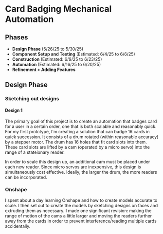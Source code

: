 # Card Badging Mechanical Automation

## Phases
+ **Design Phase** (5/26/25 to 5/30/25)
+ **Component Setup and Testing** (Estimated: 6/4/25 to 6/6/25)
+ **Construction** (Estimated: 6/9/25 to 6/23/25)
+ **Automation** (Estimated: 6/16/25 to 6/20/25)
+ **Refinement + Adding Features** 



## Design Phase

### Sketching out designs 
#### Design 1
The primary goal of this project is to create an automation that badges card for a user in a certain order, one that is both scalable and reasonably quick. For my first prototype, I'm creating a solution that can badge 16 cards in quick succession. It consists of a drum rotated (within reasonable accuracy) by a stepper motor. The drum has 16 holes that fit card slots into them. These card slots are lifted by a cam (operated by a micro servo) into the range of a stateionary reader. 

In order to scale this design up, an additional cam must be placed under each new reader. Since micro servos are inexpensive, this design is simultaneously cost effective. Ideally, the larger the drum, the more readers can be incorporated.

### Onshape
I spent about a day learning Onshape and how to create models accurate to scale. I then set out to create the models by sketching designs on faces and extruding them as necessary. I made one significant revision: making the range of motion of the cams a little larger and moving the readers further away from the cards in order to prevent interference/reading multiple cards accidentally.


